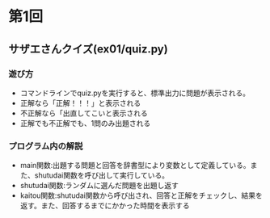 # 第1回
## サザエさんクイズ(ex01/quiz.py)
### 遊び方
* コマンドラインでquiz.pyを実行すると、標準出力に問題が表示される。
* 正解なら「正解！！！」と表示される
* 不正解なら「出直してこいと表示される
* 正解でも不正解でも、1問のみ出題される
### プログラム内の解説
* main関数:出題する問題と回答を辞書型により変数として定義している。また、shutudai関数を呼び出して実行している。
* shutudai関数:ランダムに選んだ問題を出題し返す
* kaitou関数:shutudai関数から呼び出され、回答と正解をチェックし、結果を返す。また、回答するまでにかかった時間を表示する